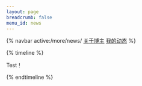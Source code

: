 ```yaml
---
layout: page
breadcrumb: false
menu_id: news
---
```


{% navbar active:/more/news/ [关于博主](/more/) [我的动态](/more/news)  %}

{% timeline %}

<!-- node 2024-02-05 -->
Test！
<!-- {% image https://cdn.jsdelivr.net/gh/strongduanmu/cdn@master/2024/02/05/1707109038.jpg %} -->

{% endtimeline %}
